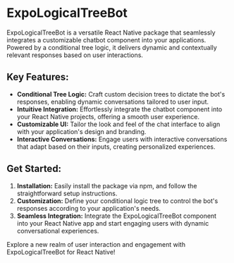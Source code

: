 # ExpoLogicalTreeBot

ExpoLogicalTreeBot is a versatile React Native package that seamlessly integrates a customizable chatbot component into your applications. Powered by a conditional tree logic, it delivers dynamic and contextually relevant responses based on user interactions.

## Key Features:
- **Conditional Tree Logic:** Craft custom decision trees to dictate the bot's responses, enabling dynamic conversations tailored to user input.
- **Intuitive Integration:** Effortlessly integrate the chatbot component into your React Native projects, offering a smooth user experience.
- **Customizable UI:** Tailor the look and feel of the chat interface to align with your application's design and branding.
- **Interactive Conversations:** Engage users with interactive conversations that adapt based on their inputs, creating personalized experiences.

## Get Started:
1. **Installation:** Easily install the package via npm, and follow the straightforward setup instructions.
2. **Customization:** Define your conditional logic tree to control the bot's responses according to your application's needs.
3. **Seamless Integration:** Integrate the ExpoLogicalTreeBot component into your React Native app and start engaging users with dynamic conversational experiences.

Explore a new realm of user interaction and engagement with ExpoLogicalTreeBot for React Native!
